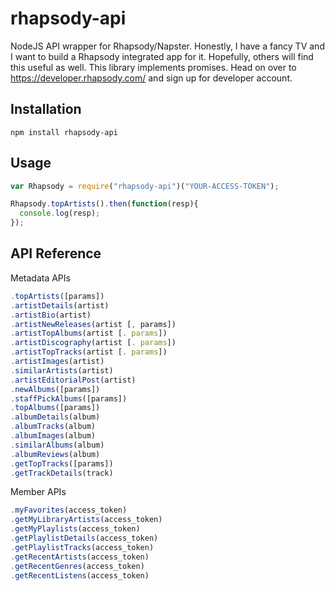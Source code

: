rhapsody-api
===

NodeJS API wrapper for Rhapsody/Napster.  Honestly, I have a fancy TV and I want to build a Rhapsody integrated app for it.  Hopefully, others will find this useful as well.  This library implements promises.  Head on over to https://developer.rhapsody.com/ and sign up for developer account.


## Installation
```
npm install rhapsody-api
```

## Usage
```javascript
var Rhapsody = require("rhapsody-api")("YOUR-ACCESS-TOKEN");

Rhapsody.topArtists().then(function(resp){
  console.log(resp);
});
```

## API Reference
Metadata APIs
```javascript
.topArtists([params])
.artistDetails(artist)
.artistBio(artist)
.artistNewReleases(artist [, params])
.artistTopAlbums(artist [. params])
.artistDiscography(artist [. params])
.artistTopTracks(artist [. params])
.artistImages(artist)
.similarArtists(artist)
.artistEditorialPost(artist)
.newAlbums([params])
.staffPickAlbums([params])
.topAlbums([params])
.albumDetails(album)
.albumTracks(album)
.albumImages(album)
.similarAlbums(album)
.albumReviews(album)
.getTopTracks([params])
.getTrackDetails(track)
```
Member APIs
```javascript
.myFavorites(access_token)
.getMyLibraryArtists(access_token)
.getMyPlaylists(access_token)
.getPlaylistDetails(access_token)
.getPlaylistTracks(access_token)
.getRecentArtists(access_token)
.getRecentGenres(access_token)
.getRecentListens(access_token)

```


